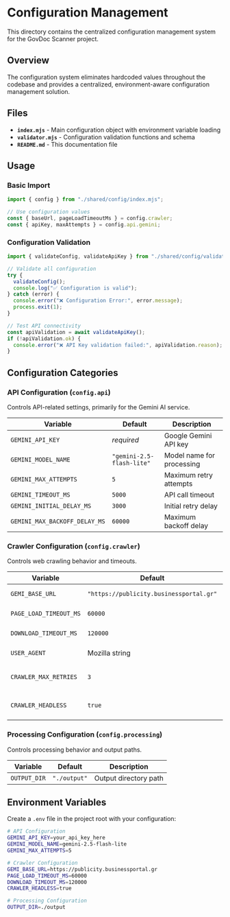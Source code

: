 # Configuration Management

This directory contains the centralized configuration management system for the GovDoc Scanner project.

## Overview

The configuration system eliminates hardcoded values throughout the codebase and provides a centralized, environment-aware configuration management solution.

## Files

- **`index.mjs`** - Main configuration object with environment variable loading
- **`validator.mjs`** - Configuration validation functions and schema
- **`README.md`** - This documentation file

## Usage

### Basic Import

```javascript
import { config } from "./shared/config/index.mjs";

// Use configuration values
const { baseUrl, pageLoadTimeoutMs } = config.crawler;
const { apiKey, maxAttempts } = config.api.gemini;
```

### Configuration Validation

```javascript
import { validateConfig, validateApiKey } from "./shared/config/validator.mjs";

// Validate all configuration
try {
  validateConfig();
  console.log("✅ Configuration is valid");
} catch (error) {
  console.error("❌ Configuration Error:", error.message);
  process.exit(1);
}

// Test API connectivity
const apiValidation = await validateApiKey();
if (!apiValidation.ok) {
  console.error("❌ API Key validation failed:", apiValidation.reason);
}
```

## Configuration Categories

### API Configuration (`config.api`)

Controls API-related settings, primarily for the Gemini AI service.

| Variable                      | Default                   | Description               |
| ----------------------------- | ------------------------- | ------------------------- |
| `GEMINI_API_KEY`              | _required_                | Google Gemini API key     |
| `GEMINI_MODEL_NAME`           | `"gemini-2.5-flash-lite"` | Model name for processing |
| `GEMINI_MAX_ATTEMPTS`         | `5`                       | Maximum retry attempts    |
| `GEMINI_TIMEOUT_MS`           | `5000`                    | API call timeout          |
| `GEMINI_INITIAL_DELAY_MS`     | `3000`                    | Initial retry delay       |
| `GEMINI_MAX_BACKOFF_DELAY_MS` | `60000`                   | Maximum backoff delay     |

### Crawler Configuration (`config.crawler`)

Controls web crawling behavior and timeouts.

| Variable               | Default                                 | Description             |
| ---------------------- | --------------------------------------- | ----------------------- |
| `GEMI_BASE_URL`        | `"https://publicity.businessportal.gr"` | Portal base URL         |
| `PAGE_LOAD_TIMEOUT_MS` | `60000`                                 | Page load timeout       |
| `DOWNLOAD_TIMEOUT_MS`  | `120000`                                | Download timeout        |
| `USER_AGENT`           | Mozilla string                          | Browser user agent      |
| `CRAWLER_MAX_RETRIES`  | `3`                                     | Download retry attempts |
| `CRAWLER_HEADLESS`     | `true`                                  | Run browser headless    |

### Processing Configuration (`config.processing`)

Controls processing behavior and output paths.

| Variable     | Default      | Description           |
| ------------ | ------------ | --------------------- |
| `OUTPUT_DIR` | `"./output"` | Output directory path |

## Environment Variables

Create a `.env` file in the project root with your configuration:

```bash
# API Configuration
GEMINI_API_KEY=your_api_key_here
GEMINI_MODEL_NAME=gemini-2.5-flash-lite
GEMINI_MAX_ATTEMPTS=5

# Crawler Configuration
GEMI_BASE_URL=https://publicity.businessportal.gr
PAGE_LOAD_TIMEOUT_MS=60000
DOWNLOAD_TIMEOUT_MS=120000
CRAWLER_HEADLESS=true

# Processing Configuration
OUTPUT_DIR=./output
```
